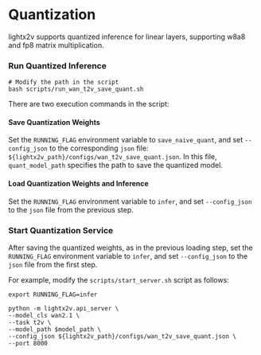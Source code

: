 # Quantization

lightx2v supports quantized inference for linear layers, supporting w8a8 and fp8 matrix multiplication.


### Run Quantized Inference

```shell
# Modify the path in the script
bash scripts/run_wan_t2v_save_quant.sh
```

There are two execution commands in the script:

#### Save Quantization Weights

Set the `RUNNING_FLAG` environment variable to `save_naive_quant`, and set `--config_json` to the corresponding `json` file: `${lightx2v_path}/configs/wan_t2v_save_quant.json`. In this file, `quant_model_path` specifies the path to save the quantized model.

#### Load Quantization Weights and Inference

Set the `RUNNING_FLAG` environment variable to `infer`, and set `--config_json` to the `json` file from the previous step.

### Start Quantization Service

After saving the quantized weights, as in the previous loading step, set the `RUNNING_FLAG` environment variable to `infer`, and set `--config_json` to the `json` file from the first step.

For example, modify the `scripts/start_server.sh` script as follows:

```shell
export RUNNING_FLAG=infer

python -m lightx2v.api_server \
--model_cls wan2.1 \
--task t2v \
--model_path $model_path \
--config_json ${lightx2v_path}/configs/wan_t2v_save_quant.json \
--port 8000
```
